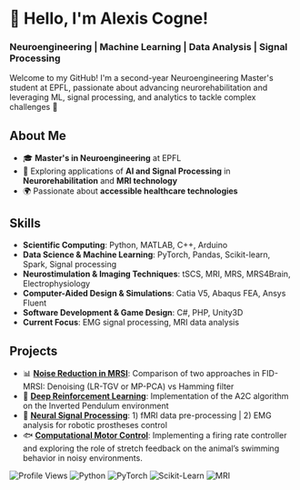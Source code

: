 # 👋 Hello, I'm Alexis Cogne!
### Neuroengineering | Machine Learning | Data Analysis | Signal Processing

Welcome to my GitHub! I'm a second-year Neuroengineering Master's student at EPFL, passionate about advancing neurorehabilitation and leveraging ML, signal processing, and analytics to tackle complex challenges 🚀

## About Me
- 🎓 **Master's in Neuroengineering** at EPFL
- 🧠 Exploring applications of **AI and Signal Processing** in **Neurorehabilitation** and **MRI technology**
- 🌍 Passionate about **accessible healthcare technologies**

## Skills
- **Scientific Computing**: Python, MATLAB, C++, Arduino
- **Data Science & Machine Learning**: PyTorch, Pandas, Scikit-learn, Spark, Signal processing
- **Neurostimulation & Imaging Techniques**: tSCS, MRI, MRS, MRS4Brain, Electrophysiology
- **Computer-Aided Design & Simulations**: Catia V5, Abaqus FEA, Ansys Fluent
- **Software Development & Game Design**: C#, PHP, Unity3D
- **Current Focus**: EMG signal processing, MRI data analysis


## Projects
- 📊 **[Noise Reduction in MRSI](https://github.com/AlexisCogne/MRI_Practicals)**: Comparison of two approaches in FID-MRSI: Denoising (LR-TGV or MP-PCA) vs Hamming filter
- 🤖 **[Deep Reinforcement Learning](https://github.com/AlexisCogne/ANN_project)**: Implementation of the A2C algorithm on the Inverted Pendulum environment
- 🧠 **[Neural Signal Processing](https://github.com/AlexisCogne/NSSP_projects)**: 1) fMRI data pre-processing | 2) EMG analysis for robotic prostheses control
- 🐟 **[Computational Motor Control](https://github.com/AlexisCogne/CMC_zebrafish)**: Implementing a firing rate controller and exploring the role of stretch feedback on the animal’s swimming behavior in noisy environments.



![Profile Views](https://komarev.com/ghpvc/?username=your-username&color=blue)
![Python](https://img.shields.io/badge/Python-3.9-blue)
![PyTorch](https://img.shields.io/badge/-PyTorch-red?logo=pytorch&logoColor=white)
![Scikit-Learn](https://img.shields.io/badge/-Scikit--Learn-lightgrey?logo=scikit-learn&logoColor=white)
![MRI](https://img.shields.io/badge/-MRI-blue?logo=health&logoColor=white)





